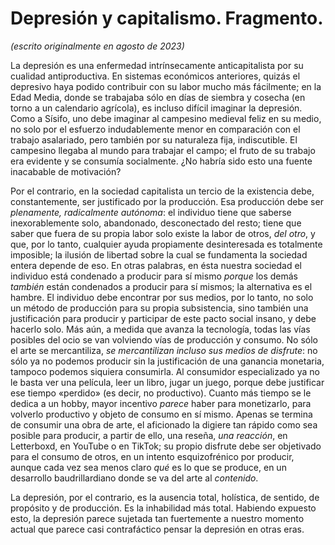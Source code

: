 
# Depresión y capitalismo. Fragmento.
_(escrito originalmente en agosto de 2023)_

La depresión es una enfermedad intrínsecamente anticapitalista por su cualidad antiproductiva. En sistemas económicos anteriores, quizás el depresivo haya podido contribuir con su labor mucho más fácilmente; en la Edad Media, donde se trabajaba sólo en días de siembra y cosecha (en torno a un calendario agrícola), es incluso difícil imaginar la depresión. Como a Sísifo, uno debe imaginar al campesino medieval feliz en su medio, no solo por el esfuerzo indudablemente menor en comparación con el trabajo asalariado, pero también por su naturaleza fija, indiscutible. El campesino llegaba al mundo para trabajar el campo; el fruto de su trabajo era evidente y se consumía socialmente. ¿No habría sido esto una fuente inacabable de motivación?  

Por el contrario, en la sociedad capitalista un tercio de la existencia debe, constantemente, ser justificado por la producción. Esa producción debe ser _plenamente, radicalmente autónoma_: el individuo tiene que saberse inexorablemente solo, abandonado, desconectado del resto; tiene que saber que fuera de su propia labor solo existe la labor de otros, _del otro_, y que, por lo tanto, cualquier ayuda propiamente desinteresada es totalmente imposible; la ilusión de libertad sobre la cual se fundamenta la sociedad entera depende de eso. En otras palabras, en ésta nuestra sociedad el individuo está condenado a producir para sí mismo _porque_ los demás _también_ están condenados a producir para sí mismos; la alternativa es el hambre. El individuo debe encontrar por sus medios, por lo tanto, no solo un método de producción para su propia subsistencia, sino también una justificación para producir y participar de este pacto social insano, y debe hacerlo solo. Más aún, a medida que avanza la tecnología, todas las vías posibles del ocio se van volviendo vías de producción y consumo. No sólo el arte se mercantiliza, _se mercantilizan incluso sus medios de disfrute_: no sólo ya no podemos producir sin la justificación de una ganancia monetaria, tampoco podemos siquiera consumirla. Al consumidor especializado ya no le basta ver una película, leer un libro, jugar un juego, porque debe justificar ese tiempo «perdido» (es decir, no productivo). Cuanto más tiempo se le dedica a un hobby, mayor incentivo _parece_ haber para monetizarlo, para volverlo productivo y objeto de consumo en sí mismo. Apenas se termina de consumir una obra de arte, el aficionado la digiere tan rápido como sea posible para producir, a partir de ello, una reseña, _una reacción_, en Letterboxd, en YouTube o en TikTok; su propio disfrute debe ser objetivado para el consumo de otros, en un intento esquizofrénico por producir, aunque cada vez sea menos claro _qué_ es lo que se produce, en un desarrollo baudrillardiano donde se va del arte al _contenido_.

La depresión, por el contrario, es la ausencia total, holística, de sentido, de propósito y de producción. Es la inhabilidad más total. Habiendo expuesto esto, la depresión parece sujetada tan fuertemente a nuestro momento actual que parece casi contrafáctico pensar la depresión en otras eras. 